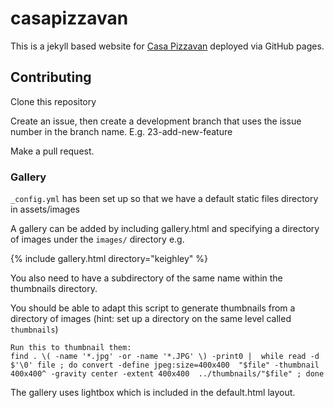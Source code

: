 # casapizzavan

This is a jekyll based website for [Casa Pizzavan](https://casapizzavan.co.uk/) deployed via GitHub pages.

## Contributing
Clone this repository

Create an issue, then create a development branch that uses the issue number in the branch name. E.g. 23-add-new-feature

Make a pull request.


### Gallery

`_config.yml` has been set up so that we have a default static files directory in assets/images

A gallery can be added by including gallery.html and specifying a directory of images under the `images/` directory e.g.

  {% include gallery.html directory="keighley" %}

You also need to have a subdirectory of the same name within the thumbnails directory.

You should be able to adapt this script to generate thumbnails from a directory of images (hint: set up a directory on the same level called `thumbnails`)

    Run this to thumbnail them:
    find . \( -name '*.jpg' -or -name '*.JPG' \) -print0 |  while read -d $'\0' file ; do convert -define jpeg:size=400x400  "$file" -thumbnail 400x400^ -gravity center -extent 400x400  ../thumbnails/"$file" ; done

The gallery uses lightbox which is included in the default.html layout.